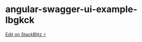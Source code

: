 # angular-swagger-ui-example-lbgkck

[Edit on StackBlitz ⚡️](https://stackblitz.com/edit/angular-swagger-ui-example-lbgkck)